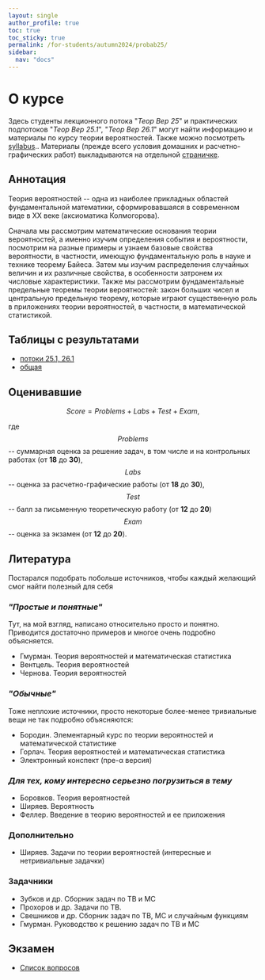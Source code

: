 ```yaml
---
layout: single
author_profile: true
toc: true
toc_sticky: true
permalink: /for-students/autumn2024/probab25/
sidebar:
  nav: "docs"
---
```


<script type="text/javascript" async
  src="https://cdn.mathjax.org/mathjax/latest/MathJax.js?config=TeX-MML-AM_CHTML">
</script>

# О курсе

Здесь студенты лекционного потока "*Теор Вер 25*" и практических подпотоков
"*Теор Вер 25.1*", "*Теор Вер 26.1*" могут найти информацию и материалы по курсу теории вероятностей.
Также можно посмотреть [syllabus](https://docs.google.com/document/d/1q1FrykJBltGLog1EpzoAO9T1CK5e0yf7Jstfi75pO6A/edit?usp=sharing).. Материалы (прежде всего условия домашних и расчетно-графических работ) выкладываются на отдельной
[страничке](/for-students/autumn2024/probab25/materials).

## Аннотация

Теория вероятностей -- одна из наиболее прикладных областей фундаментальной математики,
сформировавшаяся в современном виде в XX веке (аксиоматика Колмогорова).

Сначала мы рассмотрим математические основания теории вероятностей, а именно изучим определения события и вероятности,
посмотрим на разные примеры и узнаем базовые свойства вероятности, в частности,
имеющую фундаментальную роль в науке и технике теорему Байеса.
Затем мы изучим распределения случайных величин и их различные свойства, в особенности затронем их числовые характеристики.
Также мы рассмотрим фундаментальные предельные теоремы теории вероятностей:
закон больших чисел и центральную предельную теорему, которые играют существенную роль в приложениях теории вероятностей,
в частности, в математической статистикой.

## Таблицы с результатами

- [потоки 25.1, 26.1](https://docs.google.com/spreadsheets/d/1nx04xEJQarko6AjTFItzmlm73sFACDEUtf60RRBUtMY/edit?usp=sharing)
- [общая](https://docs.google.com/spreadsheets/d/19WC0fQf7ZMmEFofXInb6ea0isVFqRzSqd4o1u1rgKto)

## Оценивавшие

$$Score = Problems + Labs + Test + Exam,$$

где $$Problems$$ -- суммарная оценка за решение задач, в том числе и на контрольных работах (от **18** до **30**),
$$Labs$$ -- оценка за расчетно-графические работы (от **18** до **30**),
$$Test$$ -- балл за письменную теоретическую работу (от **12** до **20**)
$$Exam$$ -- оценка за экзамен (от **12** до **20**).

## Литература

Постарался подобрать побольше источников, чтобы каждый желающий смог найти полезный для себя

### *"Простые и понятные"*

Тут, на мой взгляд, написано относительно просто и понятно.
Приводится достаточно примеров и многое очень подробно объясняется.
- Гмурман. Теория вероятностей и математическая статистика
- Вентцель. Теория вероятностей
- Чернова. Теория вероятностей

### *"Обычные"*

Тоже неплохие источники, просто некоторые более-менее тривиальные вещи не так подробно объясняются:
- Бородин. Элементарный курс по теории вероятностей и математической статистике
- Горлач. Теория вероятностей и математическая статистика
- Электронный конспект (пре-α версия)

### *Для тех, кому интересно серьезно погрузиться в тему*

- Боровков. Теория вероятностей
- Ширяев. Вероятность
- Феллер. Введение в теорию вероятностей и ее приложения

### Дополнительно

- Ширяев. Задачи по теории вероятностей (интересные и нетривиальные задачки)

### Задачники

- Зубков и др. Сборник задач по ТВ и МС
- Прохоров и др. Задачи по ТВ.
- Свешников и др. Сборник задач по ТВ, МС и случайным функциям
- Гмурман. Руководство к решению задач по ТВ и МС

## Экзамен

- [Список вопросов](https://drive.google.com/file/d/1r3sGG-6kun3jIh8QeoGMskcyXFu7oVh9/view?usp=sharing)
